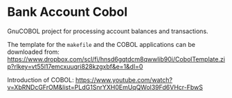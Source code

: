 # Bank Account Cobol

GnuCOBOL project for processing account balances and transactions.

The template for the `makefile` and the COBOL applications can be downloaded from: https://www.dropbox.com/scl/fi/hnsd6gqtdcm8qwwlib90i/CobolTemplate.zip?rlkey=vt55l17emcxuuqri828kzgxbf&e=1&dl=0

Introduction of COBOL: https://www.youtube.com/watch?v=XbRNDcGFrOM&list=PLdG1SnrYXH0EmUqQWol39Fd6VHcr-FbwS
